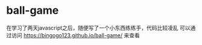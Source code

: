 # ball-game
在学习了两天javascript之后，随便写了一个小东西练练手，代码比较凌乱
可以通过访问
https://bingogo123.github.io/ball-game/
来查看
